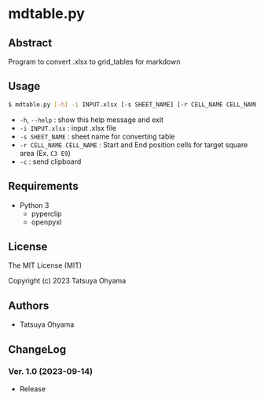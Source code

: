 # mdtable.py

## Abstract
Program to convert .xlsx to grid_tables for markdown


## Usage

```sh
$ mdtable.py [-h] -i INPUT.xlsx [-s SHEET_NAME] [-r CELL_NAME CELL_NAME] [-c]
```

* `-h`, `--help`
	: show this help message and exit
* `-i INPUT.xlsx`
	: input .xlsx file
* `-s SHEET_NAME`
	: sheet name for converting table
* `-r CELL_NAME CELL_NAME`
	: Start and End position cells for target square area (Ex. `C3 E9`)
* `-c`
	: send clipboard



## Requirements
* Python 3
	* pyperclip
	* openpyxl


## License
The MIT License (MIT)

Copyright (c) 2023 Tatsuya Ohyama


## Authors
* Tatsuya Ohyama


## ChangeLog
### Ver. 1.0 (2023-09-14)
* Release


